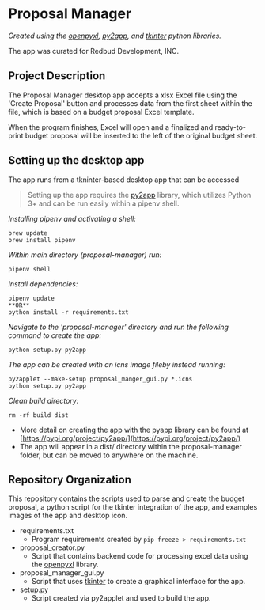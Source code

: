 # Proposal Manager

*Created using the [openpyxl](https://pypi.org/project/openpyxl/), [py2app](https://pypi.org/project/py2app/), and [tkinter](https://docs.python.org/3/library/tkinter.html) python libraries.*

The app was curated for Redbud Development, INC. 

## Project Description

The Proposal Manager desktop app accepts a xlsx Excel file using the 'Create Proposal' button and processes data from the first sheet within the file, which is based on a budget proposal Excel template. 

When the program finishes, Excel will open and a finalized and ready-to-print budget proposal will be inserted to the left of the original budget sheet. 

## Setting up the desktop app

The app runs from a tkninter-based desktop app that can be accessed 

>Setting up the app requires the [py2app](https://pypi.org/project/py2app/) library, which utilizes Python 3+ and can be run easily within a pipenv shell.

*Installing pipenv and activating a shell:*
```
brew update
brew install pipenv 
```
*Within main directory (proposal-manager) run:*
```
pipenv shell
```
*Install dependencies:*
```
pipenv update 
**OR**
python install -r requirements.txt
```
*Navigate to the 'proposal-manager' directory and run the following command to create the app:*
```
python setup.py py2app
```
*The app can be created with an icns image fileby instead running:*
```
py2applet --make-setup proposal_manger_gui.py *.icns
python setup.py py2app
```
*Clean build directory:*
```
rm -rf build dist
```

- More detail on creating the app with the pyapp library can be found at [https://pypi.org/project/py2app/](https://pypi.org/project/py2app/)
- The app will appear in a dist/ directory within the proposal-manager folder, but can be moved to anywhere on the machine.

## Repository Organization

This repository contains the scripts used to parse and create the budget proposal, a python script for the tkinter integration of the app, and examples images of the app and desktop icon. 

- requirements.txt
  - Program requirements created by ``` pip freeze > requirements.txt ```
- proposal_creator.py 
  - Script that contains backend code for processing excel data using the [openpyxl](https://pypi.org/project/openpyxl/) library.
- proposal_manager_gui.py
  - Script that uses [tkinter](https://docs.python.org/3/library/tkinter.html) to create a graphical interface for the app. 
- setup.py
  - Script created via py2applet and used to build the app. 
